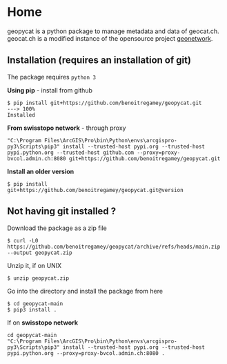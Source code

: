 # Home

geopycat is a python package to manage metadata and data of geocat.ch. 
geocat.ch is a modified instance of the opensource project [geonetwork](https://geonetwork-opensource.org/).

## Installation (requires an installation of git)

The package requires `python 3`

**Using pip** - install from github

```console
$ pip install git+https://github.com/benoitregamey/geopycat.git
---> 100%
Installed
```
**From swisstopo network** - through proxy
```console
"C:\Program Files\ArcGIS\Pro\bin\Python\envs\arcgispro-py3\Scripts\pip3" install --trusted-host pypi.org --trusted-host pypi.python.org --trusted-host github.com --proxy=proxy-bvcol.admin.ch:8080 git+https://github.com/benoitregamey/geopycat.git
```
**Install an older version**
```console
$ pip install git+https://github.com/benoitregamey/geopycat.git@version
```

## Not having **git** installed ?
Download the package as a zip file
```console
$ curl -L0 https://github.com/benoitregamey/geopycat/archive/refs/heads/main.zip --output geopycat.zip
```
Unzip it, if on UNIX 
```console
$ unzip geopycat.zip
```
Go into the directory and install the package from here
```console
$ cd geopycat-main
$ pip3 install .
```
If on **swisstopo network**
```console
cd geopycat-main
"C:\Program Files\ArcGIS\Pro\bin\Python\envs\arcgispro-py3\Scripts\pip3" install --trusted-host pypi.org --trusted-host pypi.python.org --proxy=proxy-bvcol.admin.ch:8080 .
```